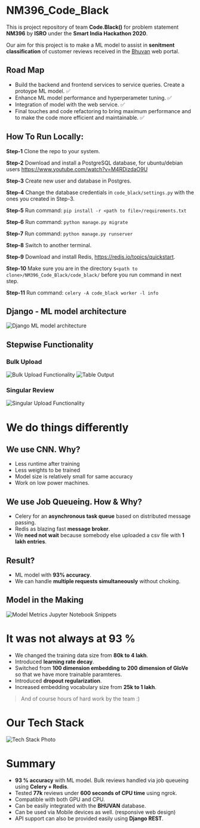 # NM396_Code_Black
This is project repository of team __Code.Black()__ for problem statement __NM396__ by __ISRO__ under the __Smart India Hackathon 2020__. 

Our aim for this project is to make a ML model to assist in __senitment classification__ of customer reviews received in the [Bhuvan](https://bhuvan.nrsc.gov.in/bhuvan_links.php) web portal.

## Road Map
- Build the backend and frontend services to service queries. Create a protoype ML model. :white_check_mark:
- Enhance ML model performance and hyperperameter tuning. :white_check_mark:
- Integration of model with the web service. :white_check_mark:
- Final touches and code refactoring to bring maximum performance and to make the code more efficient and maintainable. :white_check_mark:

## How To Run Locally:

**Step-1** Clone the repo to your system.

**Step-2** Download and install a PostgreSQL database, for ubuntu/debian users https://www.youtube.com/watch?v=M4RDizdaO9U  

**Step-3** Create new user and database in Postgres. 

**Step-4** Change the database credentials in `code_black/settings.py` with the ones you created in Step-3. 

**Step-5** Run command: `pip install -r <path to file>/requirements.txt`

**Step-6** Run command: `python manage.py migrate`

**Step-7** Run command: `python manage.py runserver`

**Step-8** Switch to another terminal.

**Step-9** Download and install Redis, https://redis.io/topics/quickstart.

**Step-10** Make sure you are in the directory `$<path to clone>/NM396_Code_Black/code_black/` before you run command in next step.

**Step-11** Run command: `celery -A code_black worker -l info`

## Django - ML model architecture
![Django ML model architecture](./sample_images/Django_ML_arch.png)

## Stepwise Functionality
### Bulk Upload 
![Bulk Upload Functionality](./sample_images/step_bulk.png)
![Table Output](./sample_images/table_77k_cropped.png)
### Singular Review
![Singular Upload Functionality](./sample_images/step_singular.png)

# We do things differently

## We use CNN. Why?
- Less runtime after training
- Less weights to be trained
- Model size is relatively small for same accuracy
- Work on low power machines.

## We use Job Queueing. How & Why?
- Celery for an **asynchronous task queue** based on distributed message passing.
- Redis as blazing fast **message broker**.
- We **need not wait** because somebody else uploaded a csv file with **1 lakh entries**.

## Result?
- ML model with **93% accuracy**.
- We can handle **multiple requests simultaneously** without choking.

## Model in the Making
![Model Metrics Jupyter Notebook Snippets](./sample_images/metrics_from_ppt_cropped.png)

# It was not always at 93 %
- We changed the training data size from **80k to 4 lakh**.
- Introduced **learning rate decay**.
- Switched from **100 dimension embedding to 200 dimension of GloVe** so that we have more trainable paramteres.
- Introduced **dropout regularization**.
- Increased embedding vocabulary size from **25k to 1 lakh**.
> And of course hours of hard work by the team :)

# Our Tech Stack
![Tech Stack Photo](./sample_images/tech_stack.png)

# Summary
- **93 % accuracy** with ML model. Bulk reviews handled via job queueing using **Celery + Redis**.
- Tested **77k** reviews under **600 seconds of CPU time** using ngrok.
- Compatible with both GPU and CPU.
- Can be easily integrated with the **BHUVAN** database.
- Can be used via Mobile devices as well. (responsive web design)
- API support can also be provided easily using **Django REST**.


